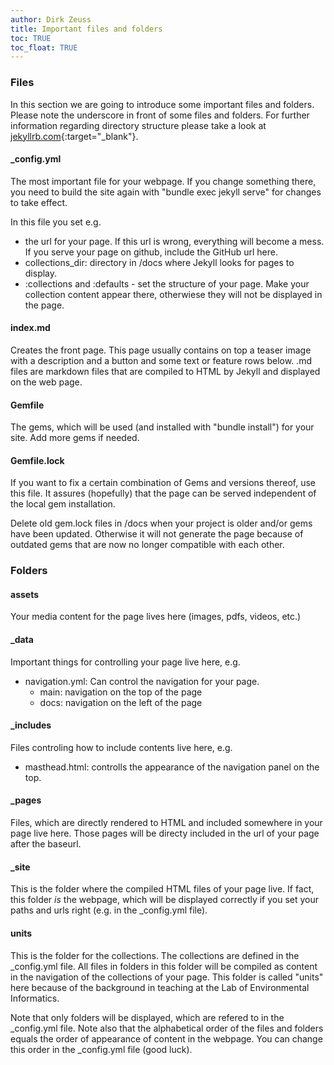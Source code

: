 ```yaml
---
author: Dirk Zeuss
title: Important files and folders
toc: TRUE
toc_float: TRUE
---
```


### Files
In this section we are going to introduce some important files and folders. Please note the underscore in front of some files and folders. For further information regarding directory structure please take a look at [jekyllrb.com](https://jekyllrb.com/docs/structure/){:target="_blank"}.

#### _config.yml
The most important file for your webpage. If you change something there, you need to build the site again with "bundle exec jekyll serve" for changes to take effect.

In this file you set e.g.
  - the url for your page. If this url is wrong, everything will become a mess. If you serve your page on github, include the GitHub url here.
  - collections_dir: directory in /docs where Jekyll looks for pages to display.
  - :collections and :defaults - set the structure of your page. Make your collection content appear there, otherwiese they will not be displayed in the page.


#### index.md
Creates the front page. This page usually contains on top a teaser image with a description and a button and some text or feature rows below.
.md files are markdown files that are compiled to HTML by Jekyll and displayed on the web page.

#### Gemfile
The gems, which will be used (and installed with "bundle install") for your site. Add more gems if needed.


#### Gemfile.lock
If you want to fix a certain combination of Gems and versions thereof, use this file. It assures (hopefully) that the page can be served independent of the local gem installation.

Delete old gem.lock files in /docs when your project is older and/or gems have been updated. Otherwise it will not generate the page because of outdated gems that are now no longer compatible with each other.

### Folders

#### assets

Your media content for the page lives here (images, pdfs, videos, etc.)


#### _data

Important things for controlling your page live here, e.g.
  - navigation.yml: Can control the navigation for your page.
    - main: navigation on the top of the page
    - docs: navigation on the left of the page

#### _includes

Files controling how to include contents live here, e.g.
  - masthead.html: controlls the appearance of the navigation panel on the top.


#### _pages

Files, which are directly rendered to HTML and included somewhere in your page live here. Those pages will be directy included in the url of your page after the baseurl.

#### _site

This is the folder where the compiled HTML files of your page live. If fact, this folder *is* the webpage, which will be displayed correctly if you set your paths and urls right (e.g. in the _config.yml file).


#### units

This is the folder for the collections. The collections are defined in the _config.yml file. All files in folders in this folder will be compiled as content in the navigation of the collections of your page. This folder is called "units" here because of the background in teaching at the Lab of Environmental Informatics.

Note that only folders will be displayed, which are refered to in the _config.yml file. Note also that the alphabetical order of the files and folders equals the order of appearance of content in the webpage. You can change this order in the _config.yml file (good luck).
